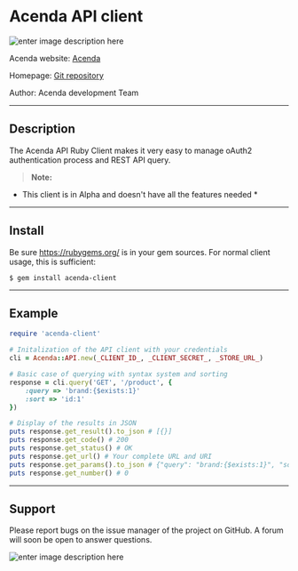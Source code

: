 # Acenda API client

![enter image description here](https://acenda.com/images/logo-acenda@2x.png)

Acenda website: [Acenda](https://acenda.com)

Homepage: [Git repository](http://github.com/torreycommerce/acenda-ruby-sdk)

Author: Acenda development Team

----------

## Description

The Acenda API Ruby Client makes it very easy to manage oAuth2 authentication process and REST API query.

> **Note:**
  * This client is in Alpha and doesn't have all the features needed *

--------

## Install
Be sure https://rubygems.org/ is in your gem sources.
For normal client usage, this is sufficient:

    $ gem install acenda-client

--------

## Example

```ruby
require 'acenda-client'

# Initalization of the API client with your credentials
cli = Acenda::API.new(_CLIENT_ID_, _CLIENT_SECRET_, _STORE_URL_)

# Basic case of querying with syntax system and sorting
response = cli.query('GET', '/product', {
	:query => 'brand:{$exists:1}'
	:sort => 'id:1'
})

# Display of the results in JSON
puts response.get_result().to_json # [{}]
puts response.get_code() # 200
puts response.get_status() # OK
puts response.get_url() # Your complete URL and URI
puts response.get_params().to_json # {"query": "brand:{$exists:1}", "sort": "id:1"}
puts response.get_number() # 0
```

--------

## Support
Please report bugs on the issue manager of the project on GitHub.
A forum will soon be open to answer questions.

![enter image description here](https://acenda.com/images/logo-acenda@2x.png)
